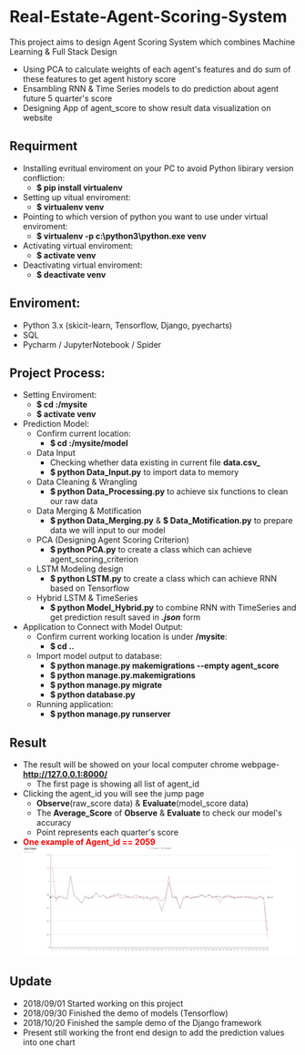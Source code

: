 # Real-Estate-Agent-Scoring-System
This project aims to design Agent Scoring System which combines Machine Learning & Full Stack Design
* Using PCA to calculate weights of each agent's features and do sum of these features to get agent history score
* Ensambling RNN & Time Series models to do prediction about agent future 5 quarter's score
* Designing App of agent_score to show result data visualization on website

## Requirment
* Installing evritual enviroment on your PC to avoid Python libirary version confliction:
  * **$ pip install virtualenv**
* Setting up vitual enviroment:
  * **$ virtualenv venv**
* Pointing to which version of python you want to use under virtual enviroment:
  * **$ virtualenv -p c:\python3\python.exe venv**
* Activating virtual enviroment:
  * **$ activate venv**
* Deactivating virtual enviroment:
  * **$ deactivate venv**

## Enviroment:
* Python 3.x (skicit-learn, Tensorflow, Django, pyecharts)
* SQL
* Pycharm / JupyterNotebook / Spider

## Project Process:
* Setting Enviroment:
  * **$ cd :/mysite**
  * **$ activate venv**
* Prediction Model:
  * Confirm current location:
    * **$ cd :/mysite/model**
  * Data Input
    * Checking whether data existing in current file **data.csv_**
    * **$ python Data_Input.py** to import data to memory
  * Data Cleaning & Wrangling
    * **$ python Data_Processing.py** to achieve six functions to clean our raw data
  * Data Merging & Motification
    * **$ python Data_Merging.py** & **$ Data_Motification.py** to prepare data we will input to our model
  * PCA (Designing Agent Scoring Criterion)
    * **$ python PCA.py** to create a class which can achieve agent_scoring_criterion
  * LSTM Modeling design
    * **$ python LSTM.py** to create a class which can achieve RNN based on Tensorflow
  * Hybrid LSTM & TimeSeries
    * **$ python Model_Hybrid.py** to combine RNN with TimeSeries and get prediction result saved in **_.json_** form   
* Application to Connect with Model Output:
  * Confirm current working location is under **/mysite**:
    * **$ cd ..**
  * Import model output to database:
    * **$ python manage.py makemigrations --empty agent_score**
    * **$ python manage.py.makemigrations**
    * **$ python manage.py migrate**
    * **$ python database.py**
  * Running application:
    * **$ python manage.py runserver**
    
## Result
* The result will be showed on your local computer chrome webpage-**http://127.0.0.1:8000/**
  * The first page is showing all list of agent_id
* Clicking the agent_id you will see the jump page
  * **Observe**(raw_score data) & **Evaluate**(model_score data)
  * The **Average_Score** of **Observe** & **Evaluate** to check our model's accuracy
  * Point represents each quarter's score
* **<font color=red>One example of Agent_id == 2059</font>**
   ![Agent_id==2059](Agent_2059.png)
   
## Update
* 2018/09/01 Started working on this project
* 2018/09/30 Finished the demo of models (Tensorflow)
* 2018/10/20 Finished the sample demo of the Django framework
* Present still working the front end design to add the prediction values into one chart
